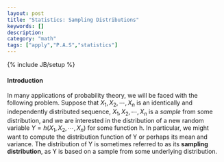 ```yaml
---
layout: post
title: "Statistics: Sampling Distributions"
keywords: [] 
description: 
category: "math"
tags: ["apply","P.A.S","statistics"]
---
```

{% include JB/setup %}

#### Introduction
In many applications of probability theory, we will be faced with the following
problem. Suppose that $X_1,X_2,\cdots,X_n$ is an identically and independently
distributed sequence, $X_1,X_2,\cdots,X_n$ is a $sample$ from some distribution,
and we are interested in the distribution of a new random variable $Y=h(X_1,X_2,\cdots,X_n)$
for some function h. In particular, we might want to compute the distribution
function of Y or perhaps its mean and variance. The distribution of Y is
sometimes referred to as its **sampling distribution**, as Y is based on a sample
from some underlying distribution.
